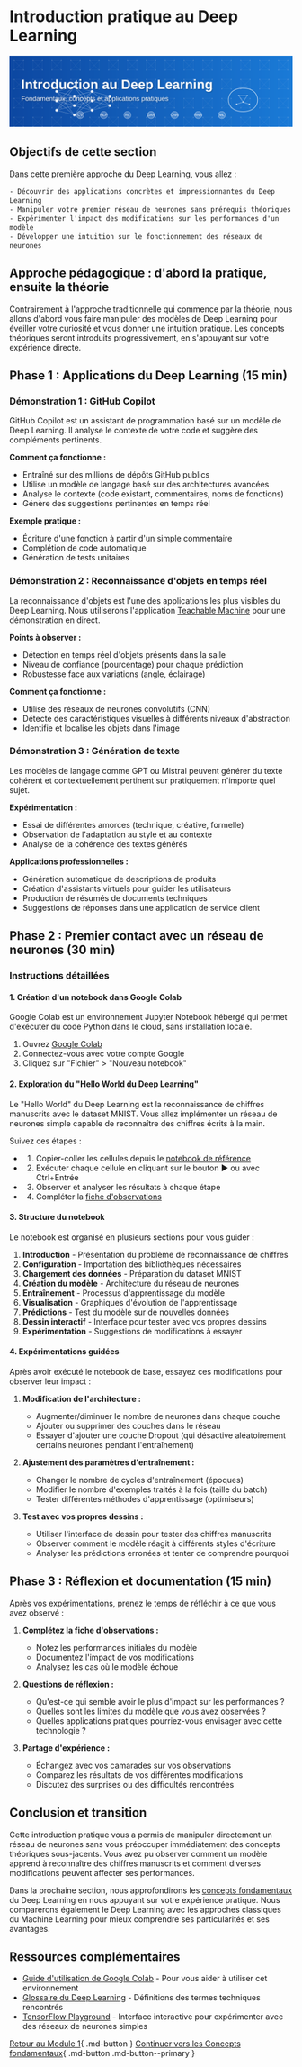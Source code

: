 # Introduction pratique au Deep Learning

![Introduction pratique](../images/banner-intro-dl.svg)

## Objectifs de cette section

Dans cette première approche du Deep Learning, vous allez :

    - Découvrir des applications concrètes et impressionnantes du Deep Learning
    - Manipuler votre premier réseau de neurones sans prérequis théoriques
    - Expérimenter l'impact des modifications sur les performances d'un modèle
    - Développer une intuition sur le fonctionnement des réseaux de neurones

## Approche pédagogique : d'abord la pratique, ensuite la théorie

Contrairement à l'approche traditionnelle qui commence par la théorie, nous allons d'abord vous faire manipuler des modèles de Deep Learning pour éveiller votre curiosité et vous donner une intuition pratique. Les concepts théoriques seront introduits progressivement, en s'appuyant sur votre expérience directe.

## Phase 1 : Applications du Deep Learning (15 min)

### Démonstration 1 : GitHub Copilot

GitHub Copilot est un assistant de programmation basé sur un modèle de Deep Learning. Il analyse le contexte de votre code et suggère des compléments pertinents.

**Comment ça fonctionne :**
  - Entraîné sur des millions de dépôts GitHub publics
  - Utilise un modèle de langage basé sur des architectures avancées
  - Analyse le contexte (code existant, commentaires, noms de fonctions)
  - Génère des suggestions pertinentes en temps réel

**Exemple pratique :**
  - Écriture d'une fonction à partir d'un simple commentaire
  - Complétion de code automatique
  - Génération de tests unitaires

### Démonstration 2 : Reconnaissance d'objets en temps réel

La reconnaissance d'objets est l'une des applications les plus visibles du Deep Learning. Nous utiliserons l'application [Teachable Machine](https://teachablemachine.withgoogle.com/) pour une démonstration en direct.

**Points à observer :**
  - Détection en temps réel d'objets présents dans la salle
  - Niveau de confiance (pourcentage) pour chaque prédiction
  - Robustesse face aux variations (angle, éclairage)

**Comment ça fonctionne :**
  - Utilise des réseaux de neurones convolutifs (CNN)
  - Détecte des caractéristiques visuelles à différents niveaux d'abstraction
  - Identifie et localise les objets dans l'image

### Démonstration 3 : Génération de texte

Les modèles de langage comme GPT ou Mistral peuvent générer du texte cohérent et contextuellement pertinent sur pratiquement n'importe quel sujet.

**Expérimentation :**
  - Essai de différentes amorces (technique, créative, formelle)
  - Observation de l'adaptation au style et au contexte
  - Analyse de la cohérence des textes générés

**Applications professionnelles :**
  - Génération automatique de descriptions de produits
  - Création d'assistants virtuels pour guider les utilisateurs
  - Production de résumés de documents techniques
  - Suggestions de réponses dans une application de service client

## Phase 2 : Premier contact avec un réseau de neurones (30 min)

### Instructions détaillées

#### 1. Création d'un notebook dans Google Colab

Google Colab est un environnement Jupyter Notebook hébergé qui permet d'exécuter du code Python dans le cloud, sans installation locale.

1. Ouvrez [Google Colab](https://colab.research.google.com/)
2. Connectez-vous avec votre compte Google
3. Cliquez sur "Fichier" > "Nouveau notebook"

#### 2. Exploration du "Hello World du Deep Learning"

Le "Hello World" du Deep Learning est la reconnaissance de chiffres manuscrits avec le dataset MNIST. Vous allez implémenter un réseau de neurones simple capable de reconnaître des chiffres écrits à la main.

Suivez ces étapes :

  - 1. Copier-coller les cellules depuis le [notebook de référence](ressources/hello-world-dl.ipynb)
  - 2. Exécuter chaque cellule en cliquant sur le bouton ▶️ ou avec Ctrl+Entrée
  - 3. Observer et analyser les résultats à chaque étape
  - 4. Compléter la [fiche d'observations](ressources/fiche-observations.md)

#### 3. Structure du notebook

Le notebook est organisé en plusieurs sections pour vous guider :

1. **Introduction** - Présentation du problème de reconnaissance de chiffres
2. **Configuration** - Importation des bibliothèques nécessaires
3. **Chargement des données** - Préparation du dataset MNIST
4. **Création du modèle** - Architecture du réseau de neurones
5. **Entraînement** - Processus d'apprentissage du modèle
6. **Visualisation** - Graphiques d'évolution de l'apprentissage
7. **Prédictions** - Test du modèle sur de nouvelles données
8. **Dessin interactif** - Interface pour tester avec vos propres dessins
9. **Expérimentation** - Suggestions de modifications à essayer

#### 4. Expérimentations guidées

Après avoir exécuté le notebook de base, essayez ces modifications pour observer leur impact :

1. **Modification de l'architecture :**
   
   * Augmenter/diminuer le nombre de neurones dans chaque couche
   * Ajouter ou supprimer des couches dans le réseau
   * Essayer d'ajouter une couche Dropout (qui désactive aléatoirement certains neurones pendant l'entraînement)

2. **Ajustement des paramètres d'entraînement :**
   * Changer le nombre de cycles d'entraînement (époques)
   * Modifier le nombre d'exemples traités à la fois (taille du batch)
   * Tester différentes méthodes d'apprentissage (optimiseurs)
  
3. **Test avec vos propres dessins :**
      - Utiliser l'interface de dessin pour tester des chiffres manuscrits
      - Observer comment le modèle réagit à différents styles d'écriture
      - Analyser les prédictions erronées et tenter de comprendre pourquoi

## Phase 3 : Réflexion et documentation (15 min)

Après vos expérimentations, prenez le temps de réfléchir à ce que vous avez observé :

1. **Complétez la fiche d'observations :**
   
   - Notez les performances initiales du modèle
   - Documentez l'impact de vos modifications
   - Analysez les cas où le modèle échoue

2. **Questions de réflexion :**
   
   - Qu'est-ce qui semble avoir le plus d'impact sur les performances ?
   - Quelles sont les limites du modèle que vous avez observées ?
   - Quelles applications pratiques pourriez-vous envisager avec cette technologie ?

3. **Partage d'expérience :**
   
   - Échangez avec vos camarades sur vos observations
   - Comparez les résultats de vos différentes modifications
   - Discutez des surprises ou des difficultés rencontrées

## Conclusion et transition

Cette introduction pratique vous a permis de manipuler directement un réseau de neurones sans vous préoccuper immédiatement des concepts théoriques sous-jacents. Vous avez pu observer comment un modèle apprend à reconnaître des chiffres manuscrits et comment diverses modifications peuvent affecter ses performances.

Dans la prochaine section, nous approfondirons les [concepts fondamentaux](concepts-fondamentaux.md) du Deep Learning en nous appuyant sur votre expérience pratique. Nous comparerons également le Deep Learning avec les approches classiques du Machine Learning pour mieux comprendre ses particularités et ses avantages.

## Ressources complémentaires

- [Guide d'utilisation de Google Colab](ressources/guide-colab.md) - Pour vous aider à utiliser cet environnement
- [Glossaire du Deep Learning](ressources/glossaire-dl.md) - Définitions des termes techniques rencontrés
- [TensorFlow Playground](https://playground.tensorflow.org/) - Interface interactive pour expérimenter avec des réseaux de neurones simples

[Retour au Module 1](index.md){ .md-button }
[Continuer vers les Concepts fondamentaux](concepts-fondamentaux.md){ .md-button .md-button--primary }